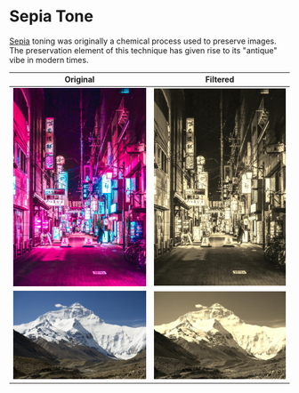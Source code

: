 # Sepia Tone

[Sepia](https://en.wikipedia.org/wiki/Sepia_(color)) toning was originally a chemical process used to preserve images. The preservation element of this technique has given rise to its "antique" vibe in modern times.

Original                 | Filtered
-------------------------|------------------------------------
![original](../img1.jpg) | ![filtered](./img1.jpg)
![original](../img2.jpg) | ![filtered](./img2.jpg)